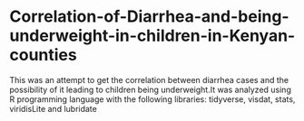 # Correlation-of-Diarrhea-and-being-underweight-in-children-in-Kenyan-counties
This was an attempt to get the correlation between diarrhea cases and the possibility of it leading to children being underweight.It was analyzed using R programming language with the following libraries: tidyverse, visdat, stats, viridisLite and lubridate
